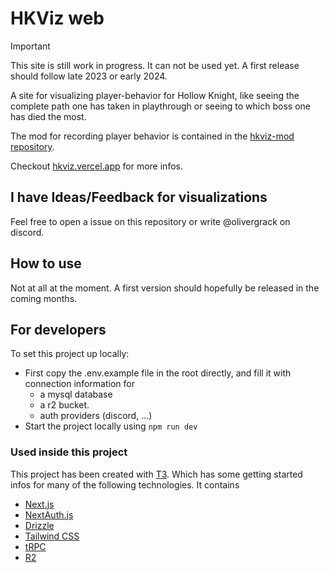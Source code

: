 # HKViz web

> [!IMPORTANT]  
> This site is still work in progress. It can not be used yet. A first release should follow late 2023 or early 2024.

A site for visualizing player-behavior for Hollow Knight, like seeing the complete path one has taken in playthrough or seeing to which boss one has died the most.

The mod for recording player behavior is contained in the [hkviz-mod repository](https://github.com/hkviz/hkviz-mod).

Checkout [hkviz.vercel.app](https://hkviz.vercel.app/) for more infos.

## I have Ideas/Feedback for visualizations

Feel free to open a issue on this repository or write @olivergrack on discord.

## How to use

Not at all at the moment. A first version should hopefully be released in the coming months.

## For developers

To set this project up locally:

-   First copy the .env.example file in the root directly, and fill it with connection information for
    -   a mysql database
    -   a r2 bucket.
    -   auth providers (discord, ...)
-   Start the project locally using `npm run dev`

### Used inside this project

This project has been created with [T3](https://create.t3.gg/). Which has some getting started infos for many of the following technologies.
It contains

-   [Next.js](https://nextjs.org)
-   [NextAuth.js](https://next-auth.js.org)
-   [Drizzle](https://orm.drizzle.team/)
-   [Tailwind CSS](https://tailwindcss.com)
-   [tRPC](https://trpc.io)
-   [R2](https://www.cloudflare.com/developer-platform/r2/)
